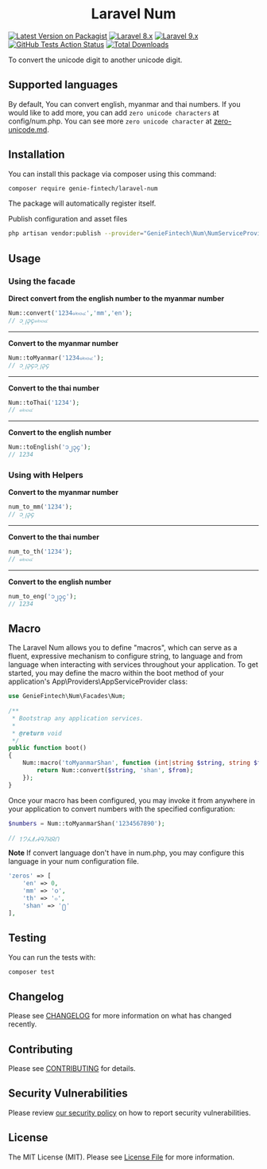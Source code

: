 <h1 align="center">Laravel Num</h1>

[![Latest Version on Packagist](https://img.shields.io/packagist/v/genie-fintech/laravel-num.svg?style=flat-square)](https://packagist.org/packages/genie-fintech/laravel-num)
[![Laravel 8.x](https://img.shields.io/badge/Laravel-8.x-red.svg?style=flat-square)](http://laravel.com)
[![Laravel 9.x](https://img.shields.io/badge/Laravel-9.x-red.svg?style=flat-square)](http://laravel.com)
[![GitHub Tests Action Status](https://img.shields.io/github/workflow/status/genie-fintech/laravel-num/run-tests?label=tests&style=flat-square)](https://github.com/genie-fintech/laravel-num/actions?query=workflow%3Arun-tests+branch%3Amain)
[![Total Downloads](https://img.shields.io/packagist/dt/genie-fintech/laravel-num.svg?style=flat-square)](https://packagist.org/packages/genie-fintech/laravel-num)

To convert the unicode digit to another unicode digit.

## Supported languages

By default, You can convert english, myanmar and thai numbers.
If you would like to add more, you can add `zero unicode characters` at config/num.php.
You can see more `zero unicode character` at [zero-unicode.md](zero-unicode.md).

## Installation
You can install this package via composer using this command:

```bash
composer require genie-fintech/laravel-num
```

The package will automatically register itself.

Publish configuration and asset files
```bash
php artisan vendor:publish --provider="GenieFintech\Num\NumServiceProvider"
```

## Usage
### Using the facade

**Direct convert from the english number to the myanmar number**
```php
Num::convert('1234๑๒๓๔','mm','en'); 
// ၁၂၃၄๑๒๓๔
```
___

**Convert to the myanmar number**
```php
Num::toMyanmar('1234๑๒๓๔'); 
// ၁၂၃၄၁၂၃၄
```
___
**Convert to the thai number**
```php
Num::toThai('1234'); 
// ๑๒๓๔
```
___
**Convert to the english number**
```php
Num::toEnglish('၁၂၃၄'); 
// 1234
```

### Using with Helpers

**Convert to the myanmar number**
```php
num_to_mm('1234'); 
// ၁၂၃၄
```
___
**Convert to the thai number**
```php
num_to_th('1234');
// ๑๒๓๔
```
___
**Convert to the english number**
```php
num_to_eng('၁၂၃၄');
// 1234
```

## Macro

The Laravel Num allows you to define "macros", which can serve as a fluent, expressive mechanism to configure string, to language and from language when interacting with services throughout your application. 
To get started, you may define the macro within the boot method of your application's App\Providers\AppServiceProvider class:

```php
use GenieFintech\Num\Facades\Num;
 
/**
 * Bootstrap any application services.
 *
 * @return void
 */
public function boot()
{
    Num::macro('toMyanmarShan', function (int|string $string, string $from = null) {
        return Num::convert($string, 'shan', $from);
    });
}
```

Once your macro has been configured, you may invoke it from anywhere in your application to convert numbers with the specified configuration:

```php
$numbers = Num::toMyanmarShan('1234567890');

// ႑႒႓႔႕႖႗႘႙႐
```

**Note**
If convert language don't have in num.php, you may configure this language in your num configuration file.
```php
'zeros' => [
    'en' => 0,
    'mm' => '၀',
    'th' => '๐',
    'shan' => '႐'
],
```

## Testing

You can run the tests with:

```bash
composer test
```

## Changelog

Please see [CHANGELOG](CHANGELOG.md) for more information on what has changed recently.

## Contributing

Please see [CONTRIBUTING](.github/CONTRIBUTING.md) for details.

## Security Vulnerabilities

Please review [our security policy](../../security/policy) on how to report security vulnerabilities.

## License

The MIT License (MIT). Please see [License File](LICENSE.md) for more information.
